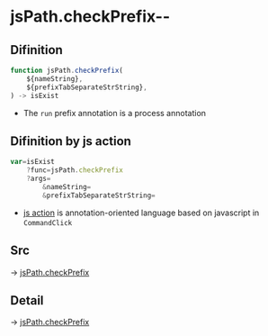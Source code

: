 # jsPath.checkPrefix--

## Difinition

```js.js
function jsPath.checkPrefix(
	${nameString},
	${prefixTabSeparateStrString},
) -> isExist
```

- The `run` prefix annotation is a process annotation


## Difinition by js action

```js.js
var=isExist
	?func=jsPath.checkPrefix
	?args=
		&nameString=
		&prefixTabSeparateStrString=
```

- [js action](#) is annotation-oriented language based on javascript in `CommandClick`



## Src

-> [jsPath.checkPrefix](https://github.com/puutaro/CommandClick/blob/master/app/src/main/java/com/puutaro/commandclick/fragment_lib/terminal_fragment/js_interface/JsPath.kt#L50)

## Detail

-> [jsPath.checkPrefix](https://github.com/puutaro/CommandClick/blob/master/md/developer/js_interface/details/JsPath/checkPrefix.md)
